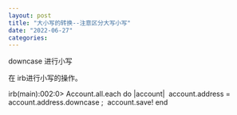 ```yaml
---
layout: post
title: "大小写的转换--注意区分大写小写"
date: "2022-06-27"
categories: 
---
```

<p>downcase 进行小写</p>
<p>在 irb进行小写的操作。</p>
<p>irb(main):002:0&gt; Account.all.each do |account|&nbsp; account.address = account.address.downcase ;&nbsp; account.save! end</p>
<p>&nbsp;</p>
